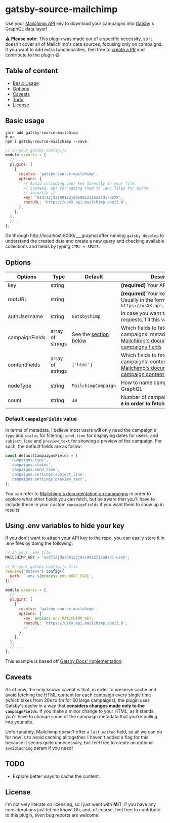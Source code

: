 # gatsby-source-mailchimp

Use your [Mailchimp API](https://developer.mailchimp.com) key to download your campaigns into [Gatsby](https://www.gatsbyjs.org/)'s GraphQL data layer!

⚠ **Please note:** This plugin was made out of a specific necessity, so it doesn't cover all of Mailchimp's data sources, focusing only on campaigns. If you want to add extra functionalities, feel free to [create a PR](https://github.com/hcavalieri/gatsby-source-mailchimp/pulls) and contribute to the plugin :smile:

## Table of content

- [Basic Usage](#basic-usage)
- [Options](#options)
- [Caveats](#caveats)
- [Todo](#todo)
- [License](#license)

## Basic usage

```
yarn add gatsby-source-mailchimp
# or
npm i gatsby-source-mailchimp --save
```

```js
// in your gatsby-config.js
module.exports = {
  // ...
  plugins: [
    {
      resolve: 'gatsby-source-mailchimp',
      options: {
        // Avoid including your key directly in your file.
        // Instead, opt for adding them to .env files for extra
        // security ;)
        key: 'asd712jdas90122jdas90122jkadsd1-usXX',
        rootURL: 'https://usXX.api.mailchimp.com/3.0',
      },
    },
  ],
  // ...
};
```

Go through http://localhost:8000/___graphql after running `gatsby develop` to understand the created data and create a new query and checking available collections and fields by typing `CTRL + SPACE`.

## Options

| Options        | Type             | Default                   | Description                                                                                                                                                                                     |
| -------------- | ---------------- | ------------------------- | ----------------------------------------------------------------------------------------------------------------------------------------------------------------------------------------------- |
| key            | string           |                           | **[required]** Your API key                                                                                                                                                                     |
| rootURL        | string           |                           | **[required]** Your key's root API URL. Usually in the format `https://usXX.api.mailchimp.com/3.0`                                                                                              |
| authUsername   | string           | `GatsbyChimp`             | In case you want to name your requests, fill this value.                                                                                                                                        |
| campaignFields | array of strings | See the [section below](#default-campaignFields-value) | Which fields to fetch from campaigns' metadata. See [Mailchimp's documentation on campaigns fields](https://developer.mailchimp.com/documentation/mailchimp/reference/campaigns)                |
| contentFields  | array of strings | `['html']`                | Which fields to fetch from campaigns' content. See [Mailchimp's documentation on campaign content fields](https://developer.mailchimp.com/documentation/mailchimp/reference/campaigns/content/) |
| nodeType       | string           | `MailchimpCampaign`       | How to name campaign nodes in GraphQL                                                                                                                                                           |
| count          | string           | `30`                      | Number of campaigns to fetch. **Use `0` in order to fetch them all**                                                                                                                            |

### Default `campaignFields` value

In terms of metadata, I believe most users will only need the campaign's `type` and `status` for filtering; `send_time` for displaying dates for users; and `subject_line` and `preview_text` for showing a preview of the campaign. For such, the default fields are as follow:

```js
const defaultCampaignsFields = [
  'campaigns.type',
  'campaigns.status',
  'campaigns.send_time',
  'campaigns.settings.subject_line',
  'campaigns.settings.preview_text',
];
```

You can refer to [Mailchimp's documentation on campaigns](https://developer.mailchimp.com/documentation/mailchimp/reference/campaigns) in order to explore what other fields you can fetch, but be aware that you'll have to include these in your custom `campaignFields` if you want them to show up in results!

## Using .env variables to hide your key

If you don't want to attach your API key to the repo, you can easily store it in .env files by doing the following:

```js
// In your .env file
MAILCHIMP_KEY = 'asd712jdas90122jdas90122jkadsd1-usXX';

// In your gatsby-config.js file
require('dotenv').config({
  path: `.env.${process.env.NODE_ENV}`,
});

module.exports = {
  // ...
  plugins: [
    {
      resolve: 'gatsby-source-mailchimp',
      options: {
        key: process.env.MAILCHIMP_KEY,
        rootURL: 'https://usXX.api.mailchimp.com/3.0',
        // ...
      },
    },
  ],
  // ...
};
```

This example is based off [Gatsby Docs' implementation](https://next.gatsbyjs.org/docs/environment-variables).

## Caveats

As of now, the only known caveat is that, in order to preserve cache and avoid fetching the HTML content for each campaign every single time (which takes from 20s to 1m for 50 large campaigns), the plugin uses Gatsby's cache in a way that **considers changes made only to the `campaignFields`**. If you make a minor change to your HTML, as it stands, you'll have to change some of the campaign metadata that you're pulling into your site.

Unfortunately, Mailchimp doesn't offer a `last_edited` field, so all we can do for now is to avoid caching alltogether. I haven't added a flag for this because it seems quite unnecessary, but feel free to create an optional `avoidCaching` param if you need!

## TODO

- Explore better ways to cache the content.

## License

I'm not very literate on licensing, so I just went with **MIT**, if you have any considerations just let me know! Oh, and, of course, feel free to contribute to this plugin, even bug reports are welcome!